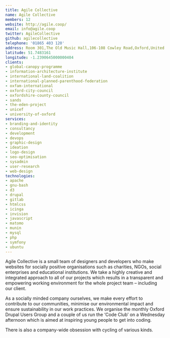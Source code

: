 ```yaml
---
title: Agile Collective
name: Agile Collective
members: 12
website: http://agile.coop/
email: info@agile.coop
twitter: AgileCollective
github: agilecollective
telephone: '01865 403 120'
address: Room 301,The Old Music Hall,106-108 Cowley Road,Oxford,United Kingdom,OX4 1JE
latitude: 51.7483161
longitude: -1.2390645000000404
clients:
- global-canopy-programme
- information-architecture-institute
- international-land-coalition
- international-planned-parenthood-federation
- oxfam-international
- oxford-city-council
- oxfordshire-county-council
- sands
- the-eden-project
- unicef
- university-of-oxford
services:
- branding-and-identity
- consultancy
- development
- devops
- graphic-design
- ideation
- logo-design
- seo-optimisation
- sysadmin
- user-research
- web-design
technologies:
- apache
- gnu-bash
- d3
- drupal
- gitlab
- htmlcss
- icinga
- invision
- javascript
- matomo
- munin
- mysql
- php
- symfony
- ubuntu
---
```


Agile Collective is a small team of designers and developers who make websites for socially positive organisations such as charities, NGOs, social enterprises and educational institutions. We take a highly creative and integrated approach to all of our projects which results in a transparent and empowering working environment for the whole project team – including our client.

As a socially minded company ourselves, we make every effort to contribute to our communities, minimise our environmental impact and ensure sustainability in our work practices. We organise the monthly Oxford Drupal Users Group and a couple of us run the ‘Code Club’ on a Wednesday afternoon which is aimed at inspiring young people to get into coding.

There is also a company-wide obsession with cycling of various kinds.